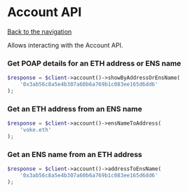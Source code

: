 # Account API

[Back to the navigation](README.md)

Allows interacting with the Account API.

### Get POAP details for an ETH address or ENS name

```php
$response = $client->account()->showByAddressOrEnsName(
    '0x3ab56c8a5e4b307a60b6a769b1c083ee165d6dd6'
);
```

### Get an ETH address from an ENS name

```php
$response = $client->account()->ensNameToAddress(
    'voke.eth'
);
```

### Get an ENS name from an ETH address

```php
$response = $client->account()->addressToEnsName(
    '0x3ab56c8a5e4b307a60b6a769b1c083ee165d6dd6'
);
```
